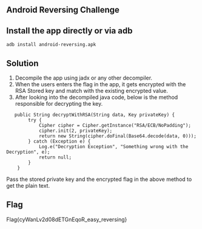 ## Android Reversing Challenge
## Install the app directly or via adb
```
adb install android-reversing.apk
```

## Solution

1. Decompile the app using jadx or any other decompiler.
2. When the users enters the flag in the app, it gets encrypted with the RSA Stored key and
match with the existing encrypted value.
3. After looking into the decompiled java code, below is the method responsible for decrypting the key.

```
   public String decryptWithRSA(String data, Key privateKey) {
        try {
            Cipher cipher = Cipher.getInstance("RSA/ECB/NoPadding");
            cipher.init(2, privateKey);
            return new String(cipher.doFinal(Base64.decode(data, 0)));
        } catch (Exception e) {
            Log.e("Decryption Exception", "Something wrong with the Decryption", e);
            return null;
        }
    }

```

Pass the stored private key and the encrypted flag in the above method to get the plain text.

## Flag

Flag{cyWanLv2d08dETGnEqoR_easy_reversing}